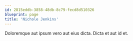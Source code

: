 ```yaml
---
id: 2815eddb-3858-48db-8c79-fecd8d510326
blueprint: page
title: 'Nichole Jenkins'
---
```

Doloremque aut ipsum vero aut eius dicta. Dicta et aut id et.